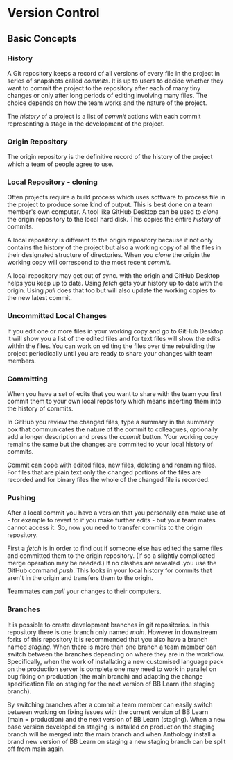 # Version Control

## Basic Concepts

### History

A Git repository keeps a record of all versions of every file in the project in 
series of snapshots called *commits*. It is up to users to decide whether they
want to commit the project to the repository after each of many tiny changes
or only after long periods of editing involving many files. The choice depends
on how the team works and the nature of the project.

The *history* of a project is a list of *commit* actions with each commit 
representing a stage in the development of the project.

### Origin Repository

The origin repository is the definitive record of the history of the project
which a team of people agree to use.

### Local Repository - cloning

Often projects require a build process which uses software to process file
in the project to produce some kind of output. This is best done on a team
member's own computer. A tool like GitHub Desktop can be used to *clone* the 
origin repository to the local hard disk. This copies the entire *history*
of commits.

A local repository is different to the origin repository because it not
only contains the history of the project but also a working copy of all
the files in their designated structure of directories. When you
*clone* the origin the working copy will correspond to the most recent
*commit*.

A local repository may get out of sync. with the origin and GitHub Desktop
helps you keep up to date. Using *fetch* gets your history up to date with
the origin. Using *pull* does that too but will also update the working
copies to the new latest commit.

### Uncommitted Local Changes

If you edit one or more files in your working copy and go to GitHub Desktop
it will show you a list of the edited files and for text files will show
the edits within the files. You can work on editing the files over time
rebuilding the project periodically until you are ready to share your
changes with team members.

### Committing

When you have a set of edits that you want to share with the team you
first commit them to your own local repository which means inserting
them into the history of commits.

In GitHub you review the changed files, type a summary in the summary
box that communicates the nature of the commit to colleagues, optionally
add a longer description and press the *commit* button.  Your working
copy remains the same but the changes are commited to your local history
of commits.

Commit can cope with edited files, new files, deleting and renaming files.
For files that are plain text only the changed portions of the files
are recorded and for binary files the whole of the changed file is recorded.

### Pushing

After a local commit you have a version that you personally can make
use of - for example to revert to if you make further edits - but your
team mates cannot access it. So, now you need to transfer commits to
the origin repository.

First a *fetch* is in order to find out if someone else has edited the
same files and committed them to the origin repository. (If so a slightly
complicated merge operation may be needed.) If no clashes are revealed
.you use the GitHub command *push*.  This looks in your local history for
commits that aren't in the origin and transfers them to the origin.

Teammates can *pull* your changes to their computers.

### Branches

It is possible to create development branches in git repositories. In this
repository there is one branch only named *main*. However in downstream
forks of this repository it is recommended that you also have a branch
named *staging*. When there is more than one branch a team member can
switch between the branches depending on where they are in the workflow.
Specifically, when the work of installating a new customised language pack
on the production server is complete one may need to work in parallel on
bug fixing on production (the main branch) and adapting the change specification
file on staging for the next version of BB Learn (the staging branch).

By switching branches after a commit a team member can easily switch between
working on fixing issues with the current version of BB Learn (main = production) and the next
version of BB Learn (staging). When a new base version developed on staging is installed
on production the staging branch will be merged into the main branch and when
Anthology install a brand new version of BB Learn on staging a new staging branch
can be split off from main again.

